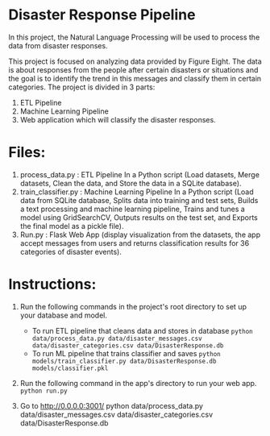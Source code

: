 # Disaster Response Pipeline 
In this project, the Natural Language Processing will be used to process the data from disaster responses. 

This project is focused on analyzing data provided by Figure Eight. The data is about responses from the people after certain disasters or situations and the goal is to identify the trend in this messages and classify them in certain categories. 
The project is divided in 3 parts:
1)	ETL Pipeline
2)	Machine Learning Pipeline
3)	Web application which will classify the disaster responses.

# Files:
1.	process_data.py : ETL Pipeline In a Python script (Load datasets, Merge datasets, Clean the data, and Store the data in a SQLite database).
2.	train_classifier.py : Machine Learning Pipeline In a Python script (Load data from SQLite database, Splits data into training and test sets, Builds a text processing and machine learning pipeline, Trains and tunes a model using GridSearchCV, Outputs results on the test set, and Exports the final model as a pickle file).
3.	Run.py : Flask Web App (display visualization from the datasets, the app accept messages from users and returns classification results for 36 categories of disaster events).

# Instructions:
1. Run the following commands in the project's root directory to set up your database and model.

    - To run ETL pipeline that cleans data and stores in database
        `python data/process_data.py data/disaster_messages.csv data/disaster_categories.csv data/DisasterResponse.db`
    - To run ML pipeline that trains classifier and saves
        `python models/train_classifier.py data/DisasterResponse.db models/classifier.pkl`

2. Run the following command in the app's directory to run your web app.
    `python run.py`

3. Go to http://0.0.0.0:3001/
python data/process_data.py data/disaster_messages.csv data/disaster_categories.csv data/DisasterResponse.db
